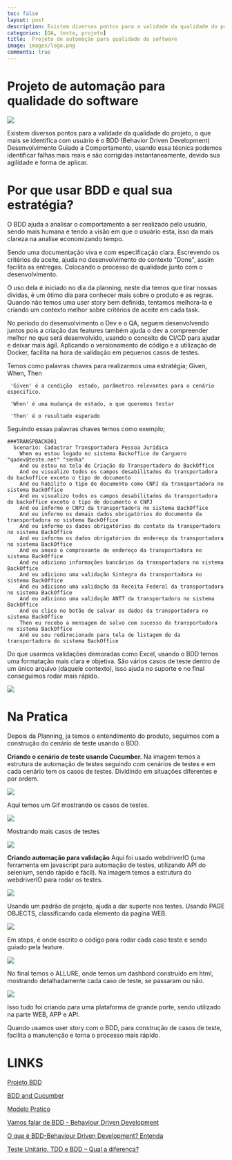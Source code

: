 ```yaml
---
toc: false
layout: post
description: Existem diversos pontos para a validade da qualidade do projeto
categories: [QA, teste, projeto]
title:  Projeto de automação para qualidade do software
image: images/logo.png
comments: true
---
```


# Projeto de automação para qualidade do software

![](../images/2020-04-10-projeto-de-automacao/projeto_de_bdd.png)

Existem diversos pontos para a validade da qualidade do projeto, o que mais se identifica com usuário é o BDD (Behavior Driven Development) Desenvolvimento Guiado a Comportamento, usando essa técnica podemos identificar falhas mais reais e são corrigidas instantaneamente, devido sua agilidade e forma de aplicar. 

# **Por que usar BDD e qual sua estratégia?**

O BDD ajuda a analisar o comportamento a ser realizado pelo usuário, sendo mais humana e tendo a visão em que o usuário esta, isso da mais clareza na analise economizando tempo. 

Sendo uma documentação viva e com especificação clara. Escrevendo os critérios de aceite, ajuda no desenvolvimento do contexto "Done", assim facilita as entregas. Colocando o processo de qualidade junto com o desenvolvimento. 

O uso dela é iniciado no dia da planning, neste dia temos que tirar nossas dividas, é um ótimo dia para conhecer mais sobre o produto e as regras. Quando não temos uma user story bem definida, tentamos melhora-la e criando um  contexto melhor sobre critérios de aceite em cada task.

No período do desenvolvimento o Dev e o QA, seguem desenvolvendo juntos pois a criação das features também ajuda o dev a compreender melhor no que será desenvolvido, usando o conceito de CI/CD para ajudar e deixar mais ágil. Aplicando o versionamento de código e a utilização de Docker, facilita na hora de validação em pequenos casos de testes.

Temos como palavras chaves para realizarmos uma estratégia; Given, When, Then

```gherkin
 'Given' é a condição  estado, parâmetros relevantes para o cenário especifico. 

 'When' é uma mudança de estado, o que queremos testar

 'Then' é o resultado esperado
```

Seguindo essas palavras chaves temos como exemplo;

```gherkin
###TRANSPBACK001
  Scenario: Cadastrar Transportadora Pessoa Jurídica 
    When eu estou logado no sistema Backoffice do Carguero "qadev@teste.net" "senha"
    And eu estou na tela de Criação da Transportadora do BackOffice
    And eu visualizo todos os campos desabilitados da transportadora do backoffice exceto o tipo de documento
    And eu habilito o tipo de documento como CNPJ da transportadora no sistema BackOffice
    And eu visualizo todos os campos desabilitados da transportadora do backoffice exceto o tipo de documento e CNPJ
    And eu informo o CNPJ da transportadora no sistema BackOffice
    And eu informo os demais dados obrigatórios do documento da transportadora no sistema BackOffice
    And eu informo os dados obrigatórios do contato da transportadora no sistema BackOffice
    And eu informo os dados obrigatórios do endereço da transportadora no sistema BackOffice
    And eu anexo o comprovante de endereço da transportadora no sistema BackOffice
    And eu adiciono informações bancárias da transportadora no sistema BackOffice
    And eu adiciono uma validação Sintegra da transportadora no sistema BackOffice
    And eu adiciono uma validação da Receita Federal da transportadora no sistema BackOffice
    And eu adiciono uma validação ANTT da transportadora no sistema BackOffice
    And eu clico no botão de salvar os dados da transportadora no sistema BackOffice
    Then eu recebo a mensagem de salvo com sucesso da transportadora no sistema BackOffice
    And eu sou redirecionado para tela de listagem de da transportadora do sistema BackOffice
```

Do que usarmos validações demoradas como Excel, usando o BDD temos uma formatação mais clara e objetiva. São vários casos de teste dentro de um único arquivo (daquele contexto), isso ajuda no suporte e no final conseguimos rodar mais rápido. 

![](../images/2020-04-10-projeto-de-automacao/plano.png)



# Na **Pratica**

Depois da Planning, ja temos o entendimento do produto, seguimos com a construção do cenário de teste usando o BDD.

 **Criando o cenário de teste usando Cucumber.**
 Na imagem temos a estrutura de automação de testes seguindo com cenários de testes e em cada cenário tem os casos de testes. Dividindo em situações diferentes e por ordem.

![](../images/2020-04-10-projeto-de-automacao/Cucumber.png)

Aqui temos um Gif mostrando os casos de testes.

![](../images/2020-04-10-projeto-de-automacao/casos_de_testes.jpeg)

Mostrando mais casos de testes

![](../images/2020-04-10-projeto-de-automacao/Mostrandomaiscasosdetestes.jpeg)

**Criando automação para validação**
Aqui foi usado webdriverIO (uma ferramenta em javascript para automação de testes, utilizando API do selenium, sendo rápido e fácil). Na imagem temos a estrutura do webdriverIO para rodar os testes.

![](../images/2020-04-10-projeto-de-automacao/conf.WEBDRIVERIO.png)

 Usando um padrão de projeto, ajuda a dar suporte nos testes. Usando PAGE OBJECTS, classificando cada elemento da pagina WEB.

![](../images/2020-04-10-projeto-de-automacao/PageO.png)

 Em steps, é onde escrito o código para rodar cada caso teste e sendo guiado pela feature.

![](../images/2020-04-10-projeto-de-automacao/steps.jpeg)

 No final temos o ALLURE, onde temos um dashbord construído em html, mostrando detalhadamente cada caso de teste, se passaram ou não.

![](../images/2020-04-10-projeto-de-automacao/allure.jpeg)

Isso tudo foi criando para uma plataforma de grande porte, sendo utilizado na parte WEB, APP e API.

Quando usamos user story com o BDD, para construção de casos de teste, facilita a manutenção e torna o processo mais rápido.

# **LINKS**

[Projeto BDD](https://www.belatrixsf.com/whitepapers/project-behavior-driven-development/) 

[BDD and Cucumber](https://dev.to/bushraalam/bdd-and-cucumber-24di)

[Modelo Pratico](https://github.com/Rodscaloppe/Olxx)

[Vamos falar de BDD - Behaviour Driven Development](https://medium.com/@danilow86/vamos-falar-de-bdd-behaviour-driven-development-18d6dc4cc038)

[O que é BDD-Behaviour Driven Development? Entenda](https://www.youtube.com/watch?v=HH-m46ldctw)

[Teste Unitário, TDD e BDD – Qual a diferença?](https://dev.to/shadowlik/teste-unitario-tdd-e-bdd-qual-a-diferenca-39e)